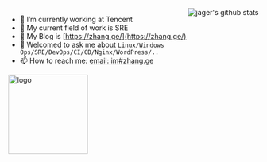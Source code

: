 <img align="right" src="https://github-readme-stats.vercel.app/api?username=jagerzhang&show_icons=true&theme=vue" alt="jager's github stats" />


- 🌈 I’m currently working at Tencent
- 🐳 My current field of work is SRE
- 🤔 My Blog is [https://zhang.ge/](https://zhang.ge/) 
- 💬 Welcomed to ask me about `Linux/Windows Ops/SRE/DevOps/CI/CD/Nginx/WordPress/..`
- 📫 How to reach me: [email: im#zhang.ge](im#zhang.ge)

<img src="https://github-profile-trophy.vercel.app/?username=jagerzhang&theme=flat&column=7&margin-w=10" alt="logo" height="160" align="center" />

<!--
**jagerzhang/jagerzhang** is a ✨ _special_ ✨ repository because its `README.md` (this file) appears on your GitHub profile.

Here are some ideas to get you started:

- 🔭 I’m currently working on ...
- 🌱 I’m currently learning ...
- 👯 I’m looking to collaborate on ...
- 🤔 I’m looking for help with ...
- 💬 Ask me about ...
- 📫 How to reach me: ...
- 😄 Pronouns: ...
- ⚡ Fun fact: ...

https://github.com/anuraghazra/github-readme-stats/blob/master/docs/readme_cn.md
https://rahuldkjain.github.io/gh-profile-readme-generator/
-->
